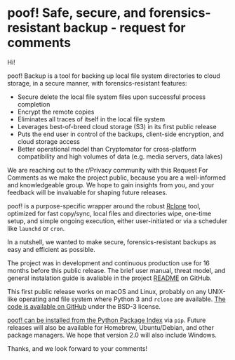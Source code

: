 # poof! Safe, secure, and forensics-resistant backup - request for comments

Hi!

poof! Backup is a tool for backing up local file system directories to cloud 
storage, in a secure manner, with forensics-resistant features:

- Secure delete the local file system files upon successful process completion
- Encrypt the remote copies
- Eliminates all traces of itself in the local file system
- Leverages best-of-breed cloud storage (S3) in its first public release
- Puts the end user in control of the backups, client-side encryption, and cloud
  storage access
- Better operational model than Cryptomator for cross-platform compatibility and
  high volumes of data (e.g. media servers, data lakes)

We are reaching out to the r/Privacy community with this Request For Comments as
we make the project public, because you are a well-informed and knowledgeable
group.  We hope to gain insights from you, and your feedback will be invaluable
for shaping future releases.

poof! is a purpose-specific wrapper around the robust [Rclone](https://rclone.org)
tool, optimized for fast copy/sync, local files and directories wipe, one-time
setup, and simple ongoing execution, either user-initiated or via a scheduler
like `launchd` or `cron`.

In a nutshell, we wanted to make secure, forensics-resistant backups as easy and
efficient as possible.

The project was in development and continuous production use for 16 months
before this public release.  The brief user manual, threat model, and general
instalation guide is avaliable in the project [README](https://github.com/poof-backup/poof/blob/master/README.md)
on GitHub.

This first public release works on macOS and Linux, probably on any UNIX-like 
operating and file system where Python 3 and `rclone` are available.
[The code is available on GitHub](https://github.com/poof-backup/poof) under the
BSD-3 license.

[poof! can be installed from the Python Package Index](https://pypi.org/project/poof-backup/)
via `pip`.  Future releases will also be available for Homebrew, Ubuntu/Debian,
and other package managers.  We hope that version 2.0 will also include Windows.

Thanks, and we look forward to your comments!
